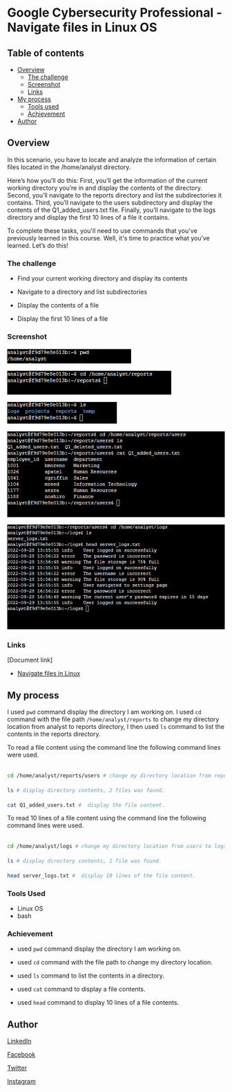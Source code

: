 # Google Cybersecurity Professional - Navigate files in Linux OS

## Table of contents

- [Overview](#overview)
  - [The challenge](#the-challenge)
  - [Screenshot](#screenshot)
  - [Links](#links)
- [My process](#my-process)
  - [Tools used](#tools-used)
  - [Achievement](#achievement)
- [Author](#author)

## Overview

In this scenario, you have to locate and analyze the information of certain files located in the /home/analyst directory.

Here’s how you’ll do this: First, you’ll get the information of the current working directory you’re in and display the contents of the directory. Second, you’ll navigate to the reports directory and list the subdirectories it contains. Third, you’ll navigate to the users subdirectory and display the contents of the Q1_added_users.txt file. Finally, you’ll navigate to the logs directory and display the first 10 lines of a file it contains.

To complete these tasks, you'll need to use commands that you've previously learned in this course. Well, it's time to practice what you’ve learned. Let’s do this!

### The challenge

- Find your current working directory and display its contents

- Navigate to a directory and list subdirectories

- Display the contents of a file

- Display the first 10 lines of a file

### Screenshot

![pwd command line](../Image/Navigate%20file/pwd.png)

![cd command line](../Image/Navigate%20file/cd.png)

![ls command line](../Image/Navigate%20file/ls.png)

![cat command line](../Image/Navigate%20file/cat.png)

![head command line](../Image/Navigate%20file/head.png)

### Links

[Document link]

- [Navigate files in Linux](https://docs.google.com/document/d/1PYGY1tX9rkLaWHGJR2thcL8pXZFsDnZOyWDqeW1-NGQ/edit?usp=drive_link)

## My process

I used ``` pwd ``` command  display the directory I am working on. I used ``` cd ``` command with the file path ```/home/analyst/reports``` to  change my directory location from analyst to reports directory, I then used ``` ls ``` command to list the contents in the reports directory.

To read a file content using the command line the following command lines were used.

```bash

cd /home/analyst/reports/users # change my directory location from reports to users directory.

ls # display directory contents, 2 files was found.

cat Q1_added_users.txt #  display the file content.

```

To read 10 lines of a file content using the command line the following command lines were used.

```bash

cd /home/analyst/logs # change my directory location from users to logs directory.

ls # display directory contents, 1 file was found.

head server_logs.txt #  display 10 lines of the file content.

```

### Tools Used

- Linux OS
- bash

### Achievement

- used ``` pwd ``` command  display the directory I am working on.

- used ``` cd ``` command with the file path to change my directory location.

- used ``` ls ``` command to list the contents in a directory.

- used ``` cat ``` command to display a file contents.

- used ``` head ``` command to display 10 lines of a file contents.

## Author

[LinkedIn](www.linkedin.com/in/olagoke-holo)

[Facebook](https://web.facebook.com/olagoke.holo.3/)

[Twitter](https://twitter.com/olarragoken)

[Instagram](https://www.instagram.com/holoolagoke/)
